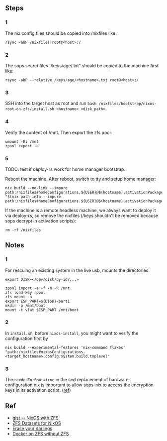 ## Steps
### 1
The nix config files should be copied into /nixfiles like:
```
rsync -ahP /nixfiles root@<host>:/
```

### 2
The sops secret files '/keys/age/<hostname>.txt" should be copied to the machine first like:
```
rsync -ahP --relative /keys/age/<hostname>.txt root@<host>:/
```

### 3
SSH into the target host as root and run `bash /nixfiles/bootstrap/nixos-root-on-zfs/install.sh <hostname> <disk_path>`.

### 4
Verify the content of /mnt. Then export the zfs pool:
```
umount -Rl /mnt
zpool export -a
```

### 5
TODO: test if deploy-rs work for home manager bootstrap.

Reboot the machine. After reboot, switch to tty and setup home manager:
```
nix build --no-link --impure path:/nixfiles#homeConfigurations.${USER}@$(hostname).activationPackage
"$(nix path-info --impure path:/nixfiles#homeConfigurations.${USER}@$(hostname).activationPackage)"/activate
```

If the machine is a remote headless machine, we always want to deploy it via deploy-rs, so remove the nixfiles (/keys shouldn't be removed because sops decrypt in activation scripts):
```
rm -rf /nixfiles
```

## Notes
### 1
For rescuing an existing system in the live usb, mounts the directories:
```
export DISK=</dev/disk/by-id/...>

zpool import -a -f -N -R /mnt
zfs load-key rpool
zfs mount -a
export ESP_PART=${DISK}-part1
mkdir -p /mnt/boot
mount -t vfat $ESP_PART /mnt/boot
```

### 2
In `install.sh`, before `nixos-install`, you might want to verify the configuration first by
```
nix build --experimental-features 'nix-command flakes' "path:/nixfiles#nixosConfigurations.<target_hostname>.config.system.build.toplevel"
```

### 3
The `neededForBoot=true` in the sed replacement of hardware-configuration.nix is important to allow sops-nix to access the encryption keys in its activation script. ([ref](https://github.com/Mic92/sops-nix/issues/24))


## Ref
- [gist -- NixOS with ZFS](https://gist.github.com/lucasvo/35e0745b72dd384dcb9b9ee5bae5fecb)
- [ZFS Datasets for NixOS](https://grahamc.com/blog/nixos-on-zfs)
- [Erase your darlings ](https://grahamc.com/blog/erase-your-darlings)
- [Docker on ZFS without ZFS](https://www.dominicdoty.com/2020/10/24/dockeronzvol.html)
